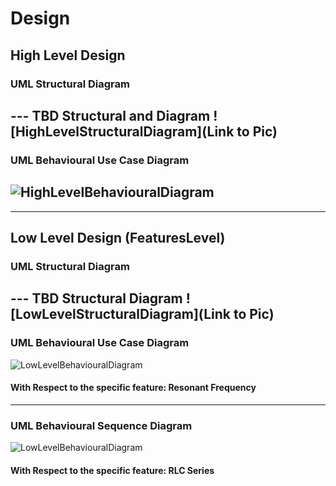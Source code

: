 # Design

## High Level Design 

### UML Structural Diagram
--- TBD Structural and Diagram
![HighLevelStructuralDiagram](Link to Pic)
----
### UML Behavioural Use Case Diagram
![HighLevelBehaviouralDiagram](https://github.com/ar4240/ImpCalc/blob/main/2_Architecture/behavioural%20Diagrams/USECASE_HL.jpg)
-----
-----
## Low Level Design (FeaturesLevel)
### UML Structural Diagram
--- TBD Structural Diagram
![LowLevelStructuralDiagram](Link to Pic)
----
### UML Behavioural Use Case Diagram
![LowLevelBehaviouralDiagram](https://github.com/ar4240/ImpCalc/blob/main/2_Architecture/behavioural%20Diagrams/Sequence_LL.jpg)
#### With Respect to the specific feature: Resonant Frequency
-----
### UML Behavioural Sequence Diagram
![LowLevelBehaviouralDiagram](https://github.com/ar4240/ImpCalc/blob/main/2_Architecture/behavioural%20Diagrams/USECASE_LL.JPG)
#### With Respect to the specific feature: RLC Series
